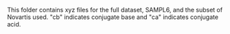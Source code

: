 This folder contains xyz files for the full dataset, SAMPL6, and the subset of Novartis used. "cb" indicates conjugate base and "ca" indicates conjugate acid. 
